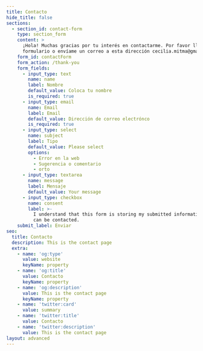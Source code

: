 ```yaml
---
title: Contacto
hide_title: false
sections:
  - section_id: contact-form
    type: section_form
    content: >
      ¡Hola! Muchas gracias por tu interés en contactarme. Por favor llena este
      formulario o envíame un correo a esta dirección cecilia.mitma@gmail.com
    form_id: contactForm
    form_action: /thank-you
    form_fields:
      - input_type: text
        name: name
        label: Nombre
        default_value: Coloca tu nombre
        is_required: true
      - input_type: email
        name: Email
        label: Email
        default_value: Dirección de correo electrónco
        is_required: true
      - input_type: select
        name: subject
        label: Tipo
        default_value: Please select
        options:
          - Error en la web
          - Sugerencia o comentario
          - orto
      - input_type: textarea
        name: message
        label: Mensaje
        default_value: Your message
      - input_type: checkbox
        name: consent
        label: >-
          I understand that this form is storing my submitted information so I
          can be contacted.
    submit_label: Enviar
seo:
  title: Contacto
  description: This is the contact page
  extra:
    - name: 'og:type'
      value: website
      keyName: property
    - name: 'og:title'
      value: Contacto
      keyName: property
    - name: 'og:description'
      value: This is the contact page
      keyName: property
    - name: 'twitter:card'
      value: summary
    - name: 'twitter:title'
      value: Contacto
    - name: 'twitter:description'
      value: This is the contact page
layout: advanced
---
```

